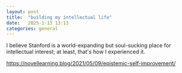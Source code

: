 ```yaml
---
layout: post
title:  "building my intellectual life"
date:   2025-1-13 13:13
categories: general
---
```


I believe Stanford is a world-expanding but soul-sucking place for intellectual interest; at least, that's how I experienced it.

https://novellearning.blog/2021/05/09/epistemic-self-improvement/